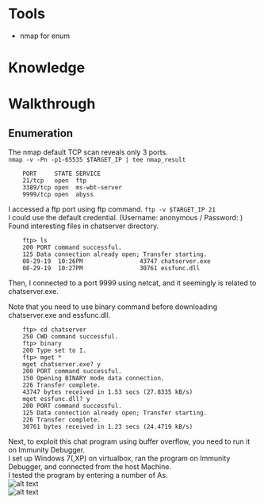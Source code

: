 # Tools
* nmap for enum  
# Knowledge

# Walkthrough
## Enumeration
The nmap default TCP scan reveals only 3 ports.  
```nmap -v -Pn -p1-65535 $TARGET_IP | tee nmap_result```  
```
	PORT     STATE SERVICE
	21/tcp   open  ftp
	3389/tcp open  ms-wbt-server
	9999/tcp open  abyss
```  
I accessed a ftp port using ftp command.
```ftp -v $TARGET_IP 21```  
I could use the default credential. (Username: anonymous / Password: )  
Found interesting files in chatserver directory.  
```
	ftp> ls
	200 PORT command successful.
	125 Data connection already open; Transfer starting.
	08-29-19  10:26PM                43747 chatserver.exe
	08-29-19  10:27PM                30761 essfunc.dll
```  

Then, I connected to a port 9999 using netcat, and it seemingly is related to chatserver.exe.  

Note that you need to use binary command before downloading chatserver.exe and essfunc.dll.  
```
	ftp> cd chatserver
	250 CWD command successful.
	ftp> binary
	200 Type set to I.
	ftp> mget *
	mget chatserver.exe? y
	200 PORT command successful.
	150 Opening BINARY mode data connection.
	226 Transfer complete.
	43747 bytes received in 1.53 secs (27.8335 kB/s)
	mget essfunc.dll? y
	200 PORT command successful.
	125 Data connection already open; Transfer starting.
	226 Transfer complete.
	30761 bytes received in 1.23 secs (24.4719 kB/s)
```

Next, to exploit this chat program using buffer overflow, you need to run it on Immunity Debugger.  
I set up Windows 7(,XP) on virtualbox, ran the program on Immunity Debugger, and connected from the host Machine.  
I tested the program by entering a number of As.  
![alt text](./images/As.png?raw=true)  
![alt text](./images/registers?raw=true)  
